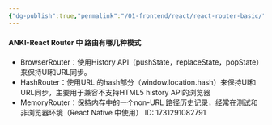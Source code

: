 ```yaml
---
{"dg-publish":true,"permalink":"/01-frontend/react/react-router-basic/","title":"React Router 基础","created":"2024-11-07T15:42:50.685+08:00","updated":"2024-11-11T10:11:24.000+08:00"}
---
```


#### ANKI-React Router 中 路由有哪几种模式
+ BrowserRouter：使用History API（pushState，replaceState，popState）来保持UI和URL同步。
+ HashRouter：使用URL 的hash部分（window.location.hash）来保持UI和URL同步，主要用于兼容不支持HTML5 history API的浏览器
+ MemoryRouter：保持内存中的一个non-URL 路径历史记录，经常在测试和非浏览器环境（React Native 中使用）
ID: 1731291082791

